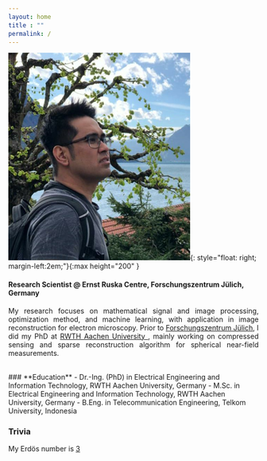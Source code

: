 ```yaml
---
layout: home
title : ""
permalink: /
---
```

![image](/assets/img/bild.png){: style="float: right; margin-left:2em;"}{:max height="200" }
#### **Research Scientist @ Ernst Ruska Centre, Forschungszentrum Jülich, Germany**

<p style="text-align: justify">My research focuses on mathematical signal and image processing, optimization method, and  machine learning, with application in image reconstruction for electron microscopy. Prior to <a href="https://www.fz-juelich.de">Forschungszentrum Jülich</a>, I did my PhD at <a href="https://www.rwth-aachen.de">RWTH Aachen University </a>, mainly working on compressed sensing and sparse reconstruction algorithm for spherical near-field measurements. </p>
<br>
<!--Since March 2022, I have been contributing to a project by <a href="https://yns-iggrd.org/">Yayasan Nusantara Sejati</a> as a content expert to help develop data science and machine learning course materials for students in the <a href="https://dayamaya.id/daftar-daerah/"> 3T</a> <i> (Terluar, Tertinggal, Terdepan)</i> area (isolated and left-behind regions) in Indonesia. The main challenge in this project is to deliver the complex fundamental theory of data science and machine learning such that it can be easily grasped. Additionally, a simple python implementation is also provided.</p>-->
### **Education** 
- Dr.-Ing. (PhD) in Electrical Engineering and Information Technology, RWTH Aachen University, Germany
- M.Sc. in  Electrical Engineering and Information Technology, RWTH Aachen University, Germany
- B.Eng. in Telecommunication Engineering, Telkom University, Indonesia

### **Trivia**
My Erdös number is <a href="https://mathscinet.ams.org/mathscinet/collaborationDistance.html">3</a>
